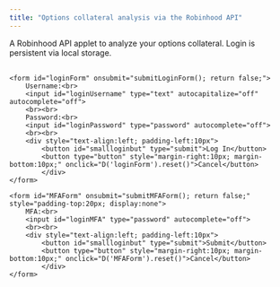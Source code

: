 ```yaml
---
title: "Options collateral analysis via the Robinhood API"
---
```


A Robinhood API applet to analyze your options collateral. Login is persistent via local storage.




<div style="margin-top:30px">
	<div id="profileData" style="text-align:center; display:none; padding-top:20px; border-bottom:solid; margin-bottom:40px">
		<div style="text-align:center; padding-bottom:20px">
		<button onclick="getData();">Account Value</button>
		<button id="optionButton" onclick="getData(); getOptions();">Options Collateral</button>
		<button id="optionButton" onclick="logout();">Log Out</button>
		</div>		
		<div style="font-weight:bold; padding-top:20px">Total value: <span id="accountValue">&nbsp;&nbsp;&nbsp;&nbsp;&nbsp;</span> &nbsp;&nbsp;&nbsp;&nbsp;&nbsp; Cash available: <span id="cash"></span></div>		
		<div style="padding-top:20px">Incomplete condors:
		<ul style="overflow:auto; max-height:50vh; list-style-type:none; padding-left:0px;margin-bottom:20px;" id="unpaired"></ul>
		</div>		
		<div style="padding-top:20px">Spread buybacks:
		<ul style="overflow:auto; max-height:50vh; list-style-type:none; padding-left:0px;margin-bottom:20px;" id="release"></ul>
		</div>		
		<div style="padding-top:20px">Condor buybacks:
		<ul style="overflow:auto; max-height:50vh; list-style-type:none; padding-left:0px;margin-bottom:20px;" id="condorRelease"></ul>
		</div>				
		<div style="padding-top:20px">Incomplete condor buybacks:
		<ul style="overflow:auto; max-height:50vh; list-style-type:none; padding-left:0px;margin-bottom:20px;" id="ncRelease"></ul>
		</div>		
		<div style="padding-top:20px; padding-bottom:20px;">Near or in the money:
		<ul style="overflow:auto; max-height:50vh; list-style-type:none; padding-left:0px;margin-bottom:20px;" id="itm"></ul>
		</div>		
	</div>
	
	<form id="loginForm" onsubmit="submitLoginForm(); return false;">	
		Username:<br>
		<input id="loginUsername" type="text" autocapitalize="off" autocomplete="off">
		<br><br>
		Password:<br>
		<input id="loginPassword" type="password" autocomplete="off">		
		<br><br>
		<div style="text-align:left; padding-left:10px">
			<button id="smallloginbut" type="submit">Log In</button>
			<button type="button" style="margin-right:10px; margin-bottom:10px;" onclick="D('loginForm').reset()">Cancel</button>
    		</div>
	</form> 
	
	<form id="MFAForm" onsubmit="submitMFAForm(); return false;" style="padding-top:20px; display:none">	
		MFA:<br>
		<input id="loginMFA" type="password" autocomplete="off">		
		<br><br>
		<div style="text-align:left; padding-left:10px">
			<button id="smallloginbut" type="submit">Submit</button>
			<button type="button" style="margin-right:10px; margin-bottom:10px;" onclick="D('MFAForm').reset()">Cancel</button>
    		</div>
	</form> 
</div>

<script>/////////////////////////////////////////////////////////

var currentID;
var form = {};
var authData = {};
var authHeader = {};
	
var optionsBySymbol = {};
	

	
if (typeof(Storage) !== "undefined") {
	authHeader = {'Authorization': localStorage.getItem("authString") };
	if (localStorage.getItem("authString")) D('profileData').style.display = "block";
} 	
	
function D(str) { return document.getElementById(str); }
	
function logout() {
	D('cash').textContent = "";
	D('accountValue').textContent = "\xa0\xa0\xa0\xa0\xa0";
	wipeDOM();
	
	currentID = "";
	form = {};
	authData = {};
	authHeader = {};	
	optionsBySymbol = {};
	
	hide('profileData');
	
	// if (typeof(Storage) !== "undefined") localStorage.setItem("authString", "");
}
	
function clearDOM(myNode) {
	while (myNode.firstChild) {
		myNode.removeChild(myNode.lastChild);
	}
}
	
function wipeDOM() {	
	clearDOM(D('unpaired'));
	clearDOM(D('release'));
	clearDOM(D('condorRelease'));
	clearDOM(D('ncRelease'));
	clearDOM(D('itm'));
}
	
function addCol(text, width, li) {								       
	let col = make('span');
	col.style.width = width;
	col.style.display = "inline-block";
	col.style.textAlign = "center";
	col.textContent = text;
	li.appendChild(col);  
	return col;
}		
	
function fetchData(url, method, data) {
	if (data) {
	return fetch("https://sandboxansyble.herokuapp.com/cors/", 
		{cache:'no-cache', headers: {method: method, url: url, 'json-data': JSON.stringify(data) }}).then(function(response) {
		return response.json();
	});
	} else {
	return fetch("https://sandboxansyble.herokuapp.com/cors/", 
		{cache:'no-cache', headers: {method: method, url: url }}).then(function(response) {
		return response.json();
	});						  
	}
}
	
function generate_device_token() {
    let rands = [];
    for (let i = 0; i < 16; i++) {
        rands.push((Math.round(4294967296.0 * Math.random()) >> ((3 & i) << 3)) & 255);
    }

    let hexa = [];
    for (let i = 0; i < 256; i++) {	
	let myhex = (i + 256).toString(16).substring(1);
        hexa.push(myhex);
    }

    let id = "";
    for (let i = 0; i < 16; i++) {
        id += hexa[rands[i]];
        if ((i == 3) || (i == 5) || (i == 7) || (i == 9)) id += "-";
    }
   return id;
}

function submitLoginForm() {
	let mytoken = generate_device_token();
	form = {
		'client_id': 'c82SH0WZOsabOXGP2sxqcj34FxkvfnWRZBKlBjFS',
		'expires_in': 86400,
		'grant_type': 'password',
		'password': D('loginPassword').value,
		'username': D('loginUsername').value,
		'scope': 'internal',
		'challenge_type': "sms",
		'device_token': mytoken
	};

	fetchData("https://api.robinhood.com/oauth2/token/", 'POST', {form:form}).then(function(data){
		show('MFAForm');
		if (data.challenge) currentID = data.challenge.id;
	});
}
  
function submitMFAForm() {
	fetchData('https://api.robinhood.com/challenge/' + currentID + '/respond/', 'POST', { form:{ 'response': D('loginMFA').value }}).then(function(data){
		fetchData("https://api.robinhood.com/oauth2/token/", 'POST', {form:form, headers:{'X-ROBINHOOD-CHALLENGE-RESPONSE-ID':currentID}}).then(function(data){
			hide('MFAForm');
			show('profileData');
			authData = data;
			authHeader = {'Authorization':data.token_type + " " + data.access_token};
	
			if (typeof(Storage) !== "undefined") localStorage.setItem("authString", data.token_type + " " + data.access_token);
		});
	});
}

function getData() {	
//	fetchData("https://api.robinhood.com/accounts/", 'GET', {headers:authHeader}).then(function(data) {
//		//D('cash').textContent = "Cash available: $" + parseFloat(data.results[0].cash_available_for_withdrawal).toFixed(2);
//		console.log("Accounts");
//		console.log(data);
//	});
	fetchData("https://api.robinhood.com/portfolios/", 'GET', {headers:authHeader}).then(function(data) {
		let growth = data.results[0].equity - data.results[0].equity_previous_close;
		
		if (growth > 0) D("accountValue").style.color = "#1a8";
		else if (growth < 0) D("accountValue").style.color = "#F00";
		D('accountValue').textContent = "$" + parseFloat(data.results[0].equity).toFixed(2) + " ($" 
			+ parseFloat(growth).toFixed(2) +")";
		D('cash').textContent = "$" + parseFloat(data.results[0].withdrawable_amount).toFixed(2);
		console.log("Portfolios");
		console.log(data);
	});
}	
	
function getOptions() {	
D('optionButton').disabled = true;
fetchData("https://api.robinhood.com/options/positions/?nonzero=True", 'GET', { headers:authHeader }).then(function(data) {
	console.log(data);
	let accountOptions = data.results;

	let promises = [];
	optionsBySymbol = {};
	taskBySymbol = {};
	for (let i = 0; i < accountOptions.length; i++) {			
		if (!optionsBySymbol[accountOptions[i].chain_symbol]) {
			optionsBySymbol[accountOptions[i].chain_symbol] = {shortCall:[], shortPut:[], defCall:[], defPut:[]};
			taskBySymbol[accountOptions[i].chain_symbol] = [];
		}
		
		let task = fetchData(accountOptions[i].option, 'GET').then(function(optionData) {
			let quantity = parseInt(accountOptions[i].quantity);
			for(let j = 0; j < quantity; j++) {
				let dat = {expire:optionData.expiration_date, strike:Math.round(parseFloat(optionData.strike_price)*100)};
				if (accountOptions[i].type == "short") {
					if (optionData.type == "call") optionsBySymbol[optionData.chain_symbol].shortCall.push(dat);
					else optionsBySymbol[optionData.chain_symbol].shortPut.push(dat);
				}
				if (accountOptions[i].type == "long") {
					if (optionData.type == "call") optionsBySymbol[optionData.chain_symbol].defCall.push(dat);
					else optionsBySymbol[optionData.chain_symbol].defPut.push(dat);
				}
			}
		});
		promises.push(task);
		taskBySymbol[accountOptions[i].chain_symbol].push(task);
	}
	
	
	let queryString = "";
	wipeDOM();
	for (let symbol in taskBySymbol) {
		queryString += symbol + ",";
		Promise.all(taskBySymbol[symbol]).then(function() {
			optionsBySymbol[symbol].shortPut.sort(function(b, a) {
				if (a.expire > b.expire) return 1;
				else if (a.expire < b.expire) return -1;
				else if (a.strike > b.strike) return 1;
				else if (a.strike < b.strike) return -1;
				else return 0;					
			});
			optionsBySymbol[symbol].defPut.sort(function(b, a) { 
				// not really needed: the job applicants can come in any order, and find the best job
				// for them. If there is a better job applicant before them, they won't get this job. If the applicant
				// comes later, they will get displaced at that time.
				if (a.expire < b.expire) return 1;
				else if (a.expire > b.expire) return -1;
				else if (a.strike > b.strike) return 1;
				else if (a.strike < b.strike) return -1;
				else return 0;					
			});

			let append = optionsBySymbol[symbol].shortCall.length - optionsBySymbol[symbol].defCall;
			for (let i = 0; i < append; i++) {
				 optionsBySymbol[symbol].defCall.push({expire:"never", strike:0});
			}

			optionsBySymbol[symbol].shortCall.sort(function(b, a) { // needed due to the break in the loop!
				if (a.expire > b.expire) return 1;
				else if (a.expire < b.expire) return -1;
				else if (a.strike < b.strike) return 1;
				else if (a.strike > b.strike) return -1;
				else return 0;					
			});
			optionsBySymbol[symbol].defCall.sort(function(b, a) {
				if (a.expire < b.expire) return 1;
				else if (a.expire > b.expire) return -1;
				else if (a.strike < b.strike) return 1;
				else if (a.strike > b.strike) return -1;
				else return 0;					
			});

			pair(symbol);
			let totalCollateral = condor(symbol, true);
			let totalPutCollateral = noCondorPuts(symbol);
			let totalCallCollateral = noCondorCalls(symbol);

			for (let i = 0; i < optionsBySymbol[symbol].shortPut.length; i++) {
				let me = optionsBySymbol[symbol].shortPut[i];
				let myStrike = me.strike;
				let friend = me.friend;
				if (friend) {
					clearOption(friend);
					clearOption(me);
					me.strike = 0;

					findPutPair(symbol, friend);
					me.closeRelease = totalCollateral - condor(symbol);
					me.ncRelease = totalPutCollateral - noCondorPuts(symbol);

					me.strike = myStrike;
					findPutPair(symbol, null, me);
				} else me.closeRelease = myStrike;
			}

			for (let i = 0; i < optionsBySymbol[symbol].shortCall.length; i++) {
				let me = optionsBySymbol[symbol].shortCall[i];
				let myExpire = me.expire;
				let friend = me.friend;

				clearOption(friend);
				clearOption(me);
				me.expire = "never";
				me.collateral = 0;

				findCallPair(symbol, friend);			
				me.closeRelease = totalCollateral - condor(symbol);
				me.ncRelease = totalCallCollateral - noCondorCalls(symbol);

				me.condorPair = [];
				for (let j = 0; j < optionsBySymbol[symbol].shortPut.length; j++) {
					let mypair = optionsBySymbol[symbol].shortPut[j];
					let myPairStrike = mypair.strike;
					let pairFriend = mypair.friend;
					if (pairFriend) {
						clearOption(pairFriend);
						clearOption(mypair);
						mypair.strike = 0;

						findPutPair(symbol, pairFriend);
						me.condorPair.push({condorPair:mypair, condorRelease:totalCollateral - condor(symbol)});

						mypair.strike = myPairStrike;
						findPutPair(symbol, null, mypair);
					}
				}

				me.expire = myExpire;
				delete me.collateral;
				findCallPair(symbol, null, me);
			}
			
			let d = new Date(Date.now() + 1000*60*60*24*21).toISOString();	
			fetchData("https://api.tdameritrade.com/v1/marketdata/chains?apikey=T1V8GYUYK3GKC7HG3L23O9XBJ5OH1C4F&symbol=" 
					+ symbol + "&range=OTM&toDate=" + d, 'GET').then(function(data) {
			console.log(data);
			if (data.status == "SUCCESS") {	
				let myPuts = optionsBySymbol[symbol].shortPut;
				let myCalls = optionsBySymbol[symbol].shortCall;

				for (let contractDate in data.putExpDateMap) {
					let expiration = contractDate.substring(0, 10);

					let bestPut = null;
					let ncPut = null;
					myPuts.forEach(function(contract) {
					if (contract.expire == expiration && data.putExpDateMap[contractDate][(contract.strike/100).toFixed(1).toString()]) {
						contract.premium = data.putExpDateMap[contractDate][(contract.strike/100).toFixed(1).toString()][0].ask;
						let expirationM = data.putExpDateMap[contractDate][(contract.strike/100).toFixed(1).toString()][0].expirationDate;
						contract.rate = 100*100*contract.premium*365*1000*60*60*24/(contract.closeRelease*(1000*60*60*66 + expirationM-Date.now()));
						if ((!bestPut && contract.closeRelease > 0) || (bestPut && contract.rate < bestPut.rate)) bestPut = contract;
						
						contract.ncRate = 100*100*contract.premium*365*1000*60*60*24/(contract.ncRelease*(1000*60*60*66 + expirationM-Date.now()));
						if ((!ncPut && contract.ncRelease > 0) || (ncPut && contract.ncRate < ncPut.ncRate)) ncPut = contract;
					}
					});

					let bestCondor = {call:null, put:null, rate:Infinity};
					let bestCall = null;
					let ncCall = null;
					myCalls.forEach(function(contract) {
					if (contract.expire == expiration && data.callExpDateMap[contractDate][(contract.strike/100).toFixed(1).toString()]) {
						contract.premium = data.callExpDateMap[contractDate][(contract.strike/100).toFixed(1).toString()][0].ask;
						let expirationM = data.callExpDateMap[contractDate][(contract.strike/100).toFixed(1).toString()][0].expirationDate;
						contract.rate = 100*100*contract.premium*365*1000*60*60*24/(contract.closeRelease*(1000*60*60*66 + expirationM-Date.now()));
						if ((!bestCall && contract.closeRelease > 0) || (bestCall && contract.rate < bestCall.rate)) bestCall = contract;
						
						contract.ncRate = 100*100*contract.premium*365*1000*60*60*24/(contract.ncRelease*(1000*60*60*66 + expirationM-Date.now()));
						if ((!ncCall && contract.ncRelease > 0) || (ncCall && contract.ncRate < ncCall.ncRate)) ncCall = contract;

						contract.condorPair.forEach(function(pair) {
							let contract2 = pair.condorPair;
						if (contract2.expire == expiration && data.putExpDateMap[contractDate][(contract2.strike/100).toFixed(1).toString()]) {
							contract2.premium = data.putExpDateMap[contractDate][(contract2.strike/100).toFixed(1).toString()][0].ask;
							let minExp = data.putExpDateMap[contractDate][(contract2.strike/100).toFixed(1).toString()][0].expirationDate;
							if (expirationM < minExp) minExp = expirationM
							let condorRate = 100*100*(contract2.premium + contract.premium)*365*1000*60*60*24/(pair.condorRelease*(1000*60*60*66 + minExp-Date.now()));
							if (condorRate < bestCondor.rate) {
								bestCondor = {call:contract, put:contract2, prem:(contract2.premium + contract.premium), rate:condorRate, release:pair.condorRelease};
							}
						}
						});

					}
					});
					
					function addColStock(li, symbol, type, obj) {
						li.onmouseenter = function() { this.style.fontWeight = "bold"; }
						li.onmouseleave = function() { this.style.fontWeight = ""; }
						li.style.textAlign = "center";	
						addCol(symbol, "75px", li);	
						addCol(type, "75px", li);
						addCol(obj.expire, "125px", li);
						addCol("$" + obj.strike/100, "75px", li);
					}
					
					if (ncPut) {						
						let li = make('li');	
						li.title = ncPut.ncRate;
						addColStock(li, symbol, "Put", ncPut);
						let col = addCol(ncPut.premium.toFixed(2), "75px", li);
						col.style.backgroundColor = "#ddf";
						col = addCol("$" + ncPut.ncRelease, "75px", li);
						col.style.backgroundColor = "#ddf";
						col = addCol(Math.round(ncPut.ncRate) + "%", "75px", li);
						col.style.backgroundColor = "#ddf";

						let toAdd = true;
						for (let j = 0; j < D('ncRelease').children.length; j++) {
							if (parseFloat(li.title) < parseFloat(D('ncRelease').children[j].title)) {
								D('ncRelease').insertBefore(li, D('ncRelease').children[j]);
								toAdd = false;
								break;
							}
						}
						if (toAdd) D('ncRelease').appendChild(li);
					}
					if (bestPut) {						
						let li = make('li');	
						li.title = bestPut.rate;
						addColStock(li, symbol, "Put", bestPut);
						let col = addCol(bestPut.premium.toFixed(2), "75px", li);
						col.style.backgroundColor = "#ddf";
						col = addCol("$" + bestPut.closeRelease, "75px", li);
						col.style.backgroundColor = "#ddf";
						col = addCol(Math.round(bestPut.rate) + "%", "75px", li);
						col.style.backgroundColor = "#ddf";

						let toAdd = true;
						for (let j = 0; j < D('release').children.length; j++) {
							if (parseFloat(li.title) < parseFloat(D('release').children[j].title)) {
								D('release').insertBefore(li, D('release').children[j]);
								toAdd = false;
								break;
							}
						}
						if (toAdd) D('release').appendChild(li);
					}
					if (ncCall) {					
						let li = make('li');	
						li.title = ncCall.ncRate;
						addColStock(li, symbol, "Call", ncCall);
						let col = addCol(ncCall.premium.toFixed(2), "75px", li);
						col.style.backgroundColor = "#ddf";
						col = addCol("$" + ncCall.ncRelease, "75px", li);
						col.style.backgroundColor = "#ddf";
						col = addCol(Math.round(ncCall.ncRate) + "%", "75px", li);
						col.style.backgroundColor = "#ddf";

						let toAdd = true;
						for (let j = 0; j < D('ncRelease').children.length; j++) {
							if (parseFloat(li.title) < parseFloat(D('ncRelease').children[j].title)) {
								D('ncRelease').insertBefore(li, D('ncRelease').children[j]);
								toAdd = false;
								break;
							}
						}
						if (toAdd) D('ncRelease').appendChild(li);
					}
					if (bestCall) {					
						let li = make('li');	
						li.title = bestCall.rate;
						addColStock(li, symbol, "Call", bestCall);
						let col = addCol(bestCall.premium.toFixed(2), "75px", li);
						col.style.backgroundColor = "#ddf";
						col = addCol("$" + bestCall.closeRelease, "75px", li);
						col.style.backgroundColor = "#ddf";
						col = addCol(Math.round(bestCall.rate) + "%", "75px", li);
						col.style.backgroundColor = "#ddf";

						let toAdd = true;
						for (let j = 0; j < D('release').children.length; j++) {
							if (parseFloat(li.title) < parseFloat(D('release').children[j].title)) {
								D('release').insertBefore(li, D('release').children[j]);
								toAdd = false;
								break;
							}
						}
						if (toAdd) D('release').appendChild(li);
					}
					if (bestCondor.release) {
						let li = make('li');
						li.title = bestCondor.rate;
						addColStock(li, symbol, "Call", bestCondor.call);

						addCol("Put", "75px", li);
						addCol(bestCondor.put.expire, "125px", li);
						addCol("$" + bestCondor.put.strike/100, "75px", li);

						let col = addCol(bestCondor.prem.toFixed(2), "75px", li);
						col.style.backgroundColor = "#ddf";
						col = addCol("$" + bestCondor.release, "75px", li);
						col.style.backgroundColor = "#ddf";
						col = addCol(Math.round(bestCondor.rate) + "%", "75px", li);
						col.style.backgroundColor = "#ddf";

						let toAdd = true;
						for (let j = 0; j < D('condorRelease').children.length; j++) {
							if (parseFloat(li.title) < parseFloat(D('condorRelease').children[j].title)) {
								D('condorRelease').insertBefore(li, D('condorRelease').children[j]);
								toAdd = false;
								break;
							}
						}
						if (toAdd) D('condorRelease').appendChild(li);
					}
				}
			} 			       	       
			});
			
		});
	}
	
	Promise.all(promises).then(function() {
		D('optionButton').disabled = false;
		fetch("https://ansyble.herokuapp.com/cors/", 
			{cache:'no-cache', headers: {'Target-URL': 'https://query1.finance.yahoo.com/v7/finance/quote?symbols=' + queryString }}).then(function(response) {
			return response.json();
		}).then(function(data) {
			for (let i = 0; i < data.quoteResponse.result.length; i++) {
				let myPuts = optionsBySymbol[data.quoteResponse.result[i].symbol].shortPut;
				let myCalls = optionsBySymbol[data.quoteResponse.result[i].symbol].shortCall;

				myPuts.forEach(function(contract) {
					if (contract.strike > 100*0.97*data.quoteResponse.result[i].regularMarketPrice) {
						let li = make('li');	
						li.onmouseenter = function() { this.style.fontWeight = "bold"; }
						li.onmouseleave = function() { this.style.fontWeight = ""; }
						li.style.textAlign = "center";	
						addCol(data.quoteResponse.result[i].symbol, "100px", li);	
						addCol("Put", "100px", li);
						addCol(contract.expire, "150px", li);
						addCol("$" + contract.strike/100, "100px", li);
						D('itm').appendChild(li);
					}
				});

				myCalls.forEach(function(contract) {
					if (contract.strike < 100*1.03*data.quoteResponse.result[i].regularMarketPrice) {
						let li = make('li');	
						li.onmouseenter = function() { this.style.fontWeight = "bold"; }
						li.onmouseleave = function() { this.style.fontWeight = ""; }
						li.style.textAlign = "center";	
						addCol(data.quoteResponse.result[i].symbol, "100px", li);	
						addCol("Call", "100px", li);
						addCol(contract.expire, "150px", li);
						addCol("$" + contract.strike/100, "100px", li);
						D('itm').appendChild(li);
					}
				});
			}
		});
	});
});
}	
	
function pair(symbol) {
	for (let i = 0; i < optionsBySymbol[symbol].shortPut.length; i++) {
		findPutPair(symbol, null, optionsBySymbol[symbol].shortPut[i]);
	}

	for (let i = 0; i < optionsBySymbol[symbol].shortCall.length; i++) {
		findCallPair(symbol, null, optionsBySymbol[symbol].shortCall[i]);
	}
}
	
function findCallPair(symbol, defCall, shortCall) {	
	let data = optionsBySymbol[symbol];
	let maxGain = 0;
	let collateral = Infinity;
	let candidate = null;
	let seeker = defCall;
	if (!seeker) seeker = shortCall;
	if (defCall) {
		for (let j = 0; j < data.shortCall.length; j++) {
			if (evaluate(defCall, data.shortCall[j], data.shortCall[j])) break;
		}
	}
	if (shortCall) {
		for (let j = 0; j < data.defCall.length; j++) {
			if (evaluate(data.defCall[j], shortCall, data.defCall[j])) break;
		}
	}
	
	function evaluate(defCall, shortCall, subject) {
		if (defCall.expire >= shortCall.expire 
		    && (callGain(defCall, shortCall, subject) > maxGain || (maxGain == Infinity && callCollateral(defCall, shortCall) < collateral ))) {
			maxGain = callGain(defCall, shortCall, subject);
			collateral = callCollateral(defCall, shortCall);
			candidate = subject;
			if (callGain(defCall, shortCall, subject) == Infinity) return true;
			if (candidate.friend) return true;
		}
		return false;
	}
	
	if (candidate) {
		let orphan = candidate.friend;
		if (orphan) clearOption(orphan);
		
		candidate.friend = seeker;
		seeker.friend = candidate;
		candidate.collateral = collateral;
		seeker.collateral = collateral;

		if (orphan) {
			if (defCall) findCallPair(symbol, orphan);
			else if (shortCall) findCallPair(symbol, null, orphan);
		}
	}	

	function callCollateral(defCall, shortCall) {	
		if (defCall.strike > shortCall.strike) return defCall.strike - shortCall.strike;
		return 0;
	}

	function callGain(defCall, shortCall, subject) {
		if (!subject.friend) return Infinity;
		return subject.collateral - callCollateral(defCall, shortCall);
	}
}
	
function clearOption(option) {
	delete option.friend;
	delete option.release;
	delete option.collateral;
}
	
function findPutPair(symbol, defPut, shortPut) {	
	let data = optionsBySymbol[symbol];
	let maxGain = 0;
	let candidate = null;
	let seeker = defPut;
	if (!seeker) seeker = shortPut;
	if (defPut) {
		for (let j = 0; j < data.shortPut.length; j++) {
			if (evaluate(defPut, data.shortPut[j], data.shortPut[j])) break;
		}
	}
	if (shortPut) {
		for (let j = 0; j < data.defPut.length; j++) {
			if (evaluate(data.defPut[j], shortPut, data.defPut[j])) break;
		}
	}

	if (candidate) {
		let orphan = candidate.friend;
		if (orphan) clearOption(orphan);
		
		candidate.friend = seeker;
		seeker.friend = candidate;
		if (!candidate.release) candidate.release = 0;
		candidate.release += maxGain;
		seeker.release = candidate.release;
		
		candidate.collateral = candidate.strike - candidate.release;
		seeker.collateral = seeker.strike - seeker.release;
		
		if (orphan) {
			if (defPut) findPutPair(symbol, orphan);
			else if (shortPut) findPutPair(symbol, null, orphan);
		}
	}	
	
	function evaluate(defPut, shortPut, subject) {
		if (defPut.expire >= shortPut.expire && putGain(defPut, shortPut, subject) > maxGain) {
			maxGain = putGain(defPut, shortPut, subject);
			candidate = subject;
			if (candidate.friend) return true;
		}
		return false;
	}

	function putGain(defPut, shortPut, subject) {
		let release = shortPut.strike;
		if (defPut.strike < shortPut.strike) release = defPut.strike;
		if (!subject.friend) return release;
		return release - subject.release;
	}
}
	
function noCondorCalls(symbol) {
	let data = optionsBySymbol[symbol];
	let totalCalls = 0;
	data.shortCall.forEach(function(contract) {
		if (contract.collateral) totalCalls += contract.collateral;
		else console.log("CALL CONTRACT LACKS COLLATERAL");
	});	
	return totalCalls;
}
	
function noCondorPuts(symbol) {
	let data = optionsBySymbol[symbol];
	let totalPuts = 0;	
	data.shortPut.forEach(function(contract) {
		if (contract.collateral) totalPuts += contract.collateral;
		else totalPuts += contract.strike;
	});	
	return totalPuts;
}

function condor(symbol, build) {
	let data = optionsBySymbol[symbol];
	let callExpireTypes = {};
	data.shortCall.forEach(function(contract) {
		if (!callExpireTypes[contract.expire]) callExpireTypes[contract.expire] = {};
		if (contract.collateral) {
			if (!callExpireTypes[contract.expire][contract.strike]) callExpireTypes[contract.expire][contract.strike] = contract.collateral;
			else callExpireTypes[contract.expire][contract.strike] += contract.collateral;
		}
	});
	
	let putExpireTypes = {};
	data.shortPut.forEach(function(contract) {
		if (!putExpireTypes[contract.expire]) putExpireTypes[contract.expire] = {};
		if (contract.collateral) {
			if (!putExpireTypes[contract.expire][contract.strike]) putExpireTypes[contract.expire][contract.strike] = contract.collateral;
			else putExpireTypes[contract.expire][contract.strike] += contract.collateral;
		}
		else {
			if (!putExpireTypes[contract.expire][contract.strike]) putExpireTypes[contract.expire][contract.strike] = contract.strike;
			else putExpireTypes[contract.expire][contract.strike] += contract.strike;
		}
	});	
	
	let totalSaved = 0;
	for (let expiration in putExpireTypes) {
		for (let strike in putExpireTypes[expiration]) {
			for (let callStrike in callExpireTypes[expiration]) {
				if (parseInt(callStrike) > parseInt(strike)) {
					if (callExpireTypes[expiration][callStrike] <= putExpireTypes[expiration][strike]) {
						putExpireTypes[expiration][strike] -= callExpireTypes[expiration][callStrike];						
						totalSaved += callExpireTypes[expiration][callStrike];
						callExpireTypes[expiration][callStrike] = 0;
					}
					else {
						callExpireTypes[expiration][callStrike] -= putExpireTypes[expiration][strike];
						totalSaved += putExpireTypes[expiration][strike];
						putExpireTypes[expiration][strike] = 0;
						break;
					}
				}
			}
		}
	}
	
	let totalPuts = 0;
	let totalCalls = 0;
	for (let expiration in putExpireTypes) {
		let expirePuts = 0;
		for (let strike in putExpireTypes[expiration]) {
			expirePuts += putExpireTypes[expiration][strike];
		}
		
		if (build && expirePuts > 0) {
			let li = make('li');
			li.title = expirePuts;
			li.onmouseenter = function() { this.style.fontWeight = "bold"; }
			li.onmouseleave = function() { this.style.fontWeight = ""; }
			li.style.textAlign = "center";					
			addCol(symbol, "100px", li);	
			addCol("Call", "100px", li);
			addCol(expiration, "150px", li);
			addCol("$" + expirePuts, "100px", li);
			let toAdd = true;
			for (let j = 0; j < D('unpaired').children.length; j++) {
				if (parseFloat(li.title) < parseFloat(D('unpaired').children[j].title)) {
					D('unpaired').insertBefore(li, D('unpaired').children[j]);
					toAdd = false;
					break;
				}
			}
			if (toAdd) D('unpaired').appendChild(li);
		}
		totalPuts += expirePuts;
		
		let expireCalls = 0;
		for (let callStrike in callExpireTypes[expiration]) {
			expireCalls += callExpireTypes[expiration][callStrike];
		}
		
		if (build && expireCalls > 0) {
			let li = make('li');	
			li.title = expireCalls;
			li.onmouseenter = function() { this.style.fontWeight = "bold"; }
			li.onmouseleave = function() { this.style.fontWeight = ""; }
			li.style.textAlign = "center";	
			addCol(symbol, "100px", li);	
			addCol("Put", "100px", li);
			addCol(expiration, "150px", li);
			addCol("$" + expireCalls, "100px", li);
			let toAdd = true;
			for (let j = 0; j < D('unpaired').children.length; j++) {
				if (parseFloat(li.title) < parseFloat(D('unpaired').children[j].title)) {
					D('unpaired').insertBefore(li, D('unpaired').children[j]);
					toAdd = false;
					break;
				}
			}
			if (toAdd) D('unpaired').appendChild(li);
		}
		totalCalls += expireCalls;
	}
	return totalSaved + totalPuts + totalCalls;
}
	

</script>

